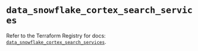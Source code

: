 # `data_snowflake_cortex_search_services`

Refer to the Terraform Registry for docs: [`data_snowflake_cortex_search_services`](https://registry.terraform.io/providers/snowflake-labs/snowflake/0.94.1/docs/data-sources/cortex_search_services).
